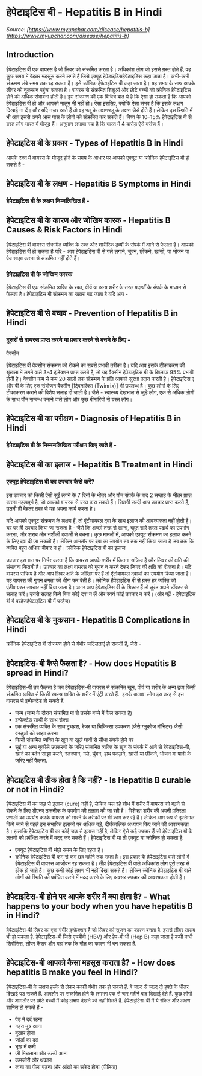 # हेपेटाइटिस बी - Hepatitis B in Hindi
_Source: [https://www.myupchar.com/disease/hepatitis-b](https://www.myupchar.com/disease/hepatitis-b)_

## Introduction
हेपेटाइटिस बी एक वायरस है जो लिवर को संक्रमित करता है। अधिकांश लोग जो इससे ग्रस्त होते हैं, वह कुछ समय में बेहतर महसूस करने लगते हैं जिसे एक्यूट हेपेटाइटिसहेपेटाइटिस कहा जाता है।
कभी-कभी संक्रमण लंबे समय तक रह सकता है। इसे क्रोनिक हेपेटाइटिस बी कहा जाता है। यह समय के साथ आपके लीवर को नुकसान पहुंचा सकता है। वायरस से संक्रमित शिशुओं और छोटे बच्चों को क्रोनिक हेपेटाइटिस होने की अधिक संभावना होती है।
इस संक्रमण की एक विचित्र बात ये है कि ऐसा हो सकता है कि आपको हेपेटाइटिस बी हो और आपको मालूम भी नहीं हो। ऐसा इसलिए, क्योंकि ऐसा संभव है कि इसके लक्षण दिखाई ना दें। और यदि नज़र आते हैं तो वह फ्लू के लक्षणफ्लू के लक्षण जैसे होते हैं। लेकिन इस स्थिति में भी आप इससे अपने आस पास के लोगों को संक्रमित कर सकते हैं।
विश्व के 10–15% हेपेटाइटिस बी से ग्रस्त लोग भारत में मौजूद हैं। अनुमान लगाया गया है कि भारत में 4 करोड़ ऐसे मरीज़ हैं।

## हेपेटाइटिस बी के प्रकार - Types of Hepatitis B in Hindi
आपके रक्त में वायरस के मौजूद होने के समय के आधार पर आपको एक्यूट या क्रोनिक हेपेटाइटिस बी हो सकते हैं -

## हेपेटाइटिस बी के लक्षण - Hepatitis B Symptoms in Hindi
### हेपेटाइटिस बी के लक्षण निम्नलिखित हैं -

## हेपेटाइटिस बी के कारण और जोखिम कारक - Hepatitis B Causes & Risk Factors in Hindi
हैपेटाइटिस बी वायरस संक्रमित व्यक्ति के रक्त और शारीरिक द्रव्यों के संपर्क में आने से फैलता है।
आपको हेपेटाइटिस बी हो सकता है यदि -
आप हेपेटाइटिस बी से गले लगाने, चुंबन, छींकने, खांसी, या भोजन या पेय साझा करना से संक्रमित नहीं होते हैं।
### हेपेटाइटिस बी के जोखिम कारक
हेपेटाइटिस बी एक संक्रमित व्यक्ति के रक्त, वीर्य या अन्य शरीर के तरल पदार्थों के संपर्क के माध्यम से फैलता है। हेपेटाइटिस बी संक्रमण का खतरा बढ़ जाता है यदि आप -

## हेपेटाइटिस बी से बचाव - Prevention of Hepatitis B in Hindi
### दूसरों से वायरस प्राप्त करने या प्रसार करने से बचने के लिए -
वैक्सीन
हेपेटाइटिस बी वैक्सीन संक्रमण को रोकने का सबसे प्रभावी तरीका है। यदि आप इसके टीकाकरण की श्रृंखला में लगने वाले 3-4 इंजेक्शन प्राप्त करते हैं, तो यह वैक्सीन हेपेटाइटिस बी के खिलाफ 95% प्रभावी होती है।
वैक्सीन कम से कम 20 सालों तक संक्रमण के प्रति आपको सुरक्षा प्रदान करती है। हेपेटाइटिस ए और बी के लिए एक संयोजन वैक्सीन [ट्विनरिक्स (Twinrix)] भी उपलब्ध है।
कुछ लोगों के लिए टीकाकरण कराने की विशेष सलाह दी जाती है। जैसे - स्वास्थ्य देखभाल से जुड़े लोग, एक से अधिक लोगों के साथ यौन सम्बन्ध बनाने वाले लोग और कुछ बीमारियों से ग्रस्त लोग।

## हेपेटाइटिस बी का परीक्षण - Diagnosis of Hepatitis B in Hindi
### हेपेटाइटिस बी के निम्ननलिखित परीक्षण किए जाते हैं -

## हेपेटाइटिस बी का इलाज - Hepatitis B Treatment in Hindi
### एक्यूट हेपेटाइटिस बी का उपचार कैसे करें?
इस उपचार को किसी ऐसी सुई लगने के 7 दिनों के भीतर और यौन संपर्क के बाद 2 सप्ताह के भीतर प्राप्त करना महत्वपूर्ण है, जो आपको वायरस से ग्रस्त करा सकते हैं। जितनी जल्दी आप उपचार प्राप्त करते हैं, उतनी ही बेहतर तरह से यह अपना कार्य करता है।
यदि आपको एक्यूट संक्रमण के लक्षण हैं, तो एंटीवायरल दवा के साथ इलाज की आवश्यकता नहीं होती है। घर पर ही उपचार किया जा सकता है - जैसे कि अच्छी तरह से खाना, बहुत सारे तरल पदार्थ का उपभोग करना, और शराब और नशीली दवाओं से बचना।
कुछ मामलों में, आपको एक्यूट संक्रमण का इलाज करने के लिए दवा दी जा सकती है। लेकिन आमतौर पर दवा का उपयोग तब तक नहीं किया जाता है जब तक कि व्यक्ति बहुत अधिक बीमार न हो।
क्रोनिक हेपेटाइटिस बी का इलाज
उपचार इस बात पर निर्भर करता है कि वायरस आपके शरीर में कितना सक्रिय है और लिवर की क्षति की संभावना कितनी है। उपचार का लक्ष्य वायरस को गुणन न करने देकर जिगर की क्षति को रोकना है। यदि वायरस सक्रिय है और आप लिवर क्षति के जोखिम पर हैं तो एंटीवायरल दवाओं का उपयोग किया जाता है। यह वायरस की गुणन क्षमता को धीमा कर देती हैं।
क्रोनिक हैपेटाइटिस बी से ग्रस्त हर व्यक्ति को एंटीवायरल उपचार नहीं दिया जाता है।
अगर आप हेपेटाइटिस बी के शिकार हैं तो तुरंत अपने डॉक्टर से सलाह करें। उनसे सलाह किये बिना कोई दवा न लें और स्वयं कोई उपचार न करें।
(और पढ़ें - हेपेटाइटिस बी में परहेजहेपेटाइटिस बी में परहेज)

## हेपेटाइटिस बी के नुकसान - Hepatitis B Complications in Hindi
क्रॉनिक हेपेटाइटिस बी संक्रमण होने से गंभीर जटिलताएं हो सकती हैं, जैसे -

## हेपेटाइटिस-बी कैसे फैलता है? - How does Hepatitis B spread in Hindi?
हेपेटाइटिस-बी तब फैलता है जब हेपेटाइटिस-बी वायरस से संक्रमित खून, वीर्य या शरीर के अन्य द्रव्य किसी संक्रमित व्यक्ति से किसी स्वस्थ व्यक्ति के शरीर में एंट्री करते हैं.  इसके अलावा लोग इस तरह से इस वायरस से इन्फेक्टेड हो सकते हैं.
- जन्म (जन्म के दौरान संक्रमित मां से उसके बच्चे में फैल सकता है)
- इन्फेक्टेड साथी के साथ सेक्स
- एक संक्रमित व्यक्ति के साथ टूथब्रश, रेजर या चिकित्सा उपकरण (जैसे ग्लूकोज मॉनिटर) जैसी वस्तुओं को साझा करना
- किसी संक्रमित व्यक्ति के खून या खुले घावों से सीधा संपर्क होने पर
- सुई या अन्य नुकीले उपकरणों के जरिए संक्रमित व्यक्ति के खून के संपर्क में आने से
हेपेटाइटिस-बी, खाने का बर्तन साझा करने, स्तनपान, गले, चुंबन, हाथ पकड़ने, खांसी या छींकने, भोजन या पानी के जरिए नहीं फैलता.

## हेपेटाइटिस बी ठीक होता है कि नहीं? - Is Hepatitis B curable or not in Hindi?
हेपेटाइटिस बी का जड़ से इलाज (cure) नहीं है, लेकिन चल रहे शोध में शरीर में वायरस को बढ़ने से रोकने के लिए डीएनए तकनीक के उपयोग की तलाश की जा रही है। विशेषज्ञ शरीर की अपनी प्रतिरक्षा प्रणाली का उपयोग करके वायरस को मारने के तरीकों पर भी काम कर रहे हैं। लेकिन आम रूप से इस्तेमाल किये जाने से पहले इन संभावित इलाजों पर अधिक बड़े, दीर्घकालिक अध्ययन किए जाने की आवश्यकता है।
हालांकि हेपेटाइटिस बी का कोई जड़ से इलाज नहीं है, लेकिन ऐसे कई उपचार हैं जो हेपेटाइटिस बी के लक्षणों को प्रबंधित करने में मदद कर सकते हैं।
हेपेटाइटिस बी या तो एक्यूट या क्रोनिक हो सकता है:
- एक्यूट हेपेटाइटिस बी थोड़े समय के लिए रहता है।
- क्रोनिक हेपेटाइटिस बी कम से कम छह महीने तक रहता है। इस प्रकार के हेपेटाइटिस वाले लोगों में हेपेटाइटिस बी वायरस आजीवन रह सकता है।
तीव्र हेपेटाइटिस बी वाले अधिकांश लोग पूरी तरह से ठीक हो जाते हैं। कुछ कभी कोई लक्षण भी नहीं दिखा सकते हैं। लेकिन क्रोनिक हेपेटाइटिस बी वाले लोगों को स्थिति को प्रबंधित करने में मदद करने के लिए अक्सर उपचार की आवश्यकता होती है।

## हेपेटाइटिस-बी होने पर आपके शरीर में क्या होता है? - What happens to your body when you have hepatitis B in Hindi?
हेपेटाइटिस-बी लिवर का एक गंभीर इन्फ़ेक्शन है जो लिवर की सूजन का कारण बनता है. इससे लीवर खराब भी हो सकता है. हेपेटाइटिस-बी जिसे एचबीवी (HBV) और हेप-बी भी (Hep B) कहा जाता है कभी कभी सिरोसिस, लीवर कैंसर और यहां तक कि मौत का कारण भी बन सकता है.

## हेपेटाइटिस-बी आपको कैसा महसूस कराता है? - How does hepatitis B make you feel in Hindi?
हेपेटाइटिस-बी के लक्षण हल्के से लेकर काफी गंभीर तक हो सकते हैं. वे जल्द से जल्द दो हफ्ते के भीतर दिखाई पड़ सकते हैं. आमतौर पर संक्रमित होने के लगभग एक से चार महीने बाद दिखाई देते हैं. कुछ लोगों और आमतौर पर छोटे बच्चों में कोई लक्षण देखने को नहीं मिलते हैं.
हेपेटाइटिस-बी में ये संकेत और लक्षण शामिल हो सकते हैं -
- पेट में दर्द रहना
- गहरा मूत्र आना
- बुखार होना
- जोड़ों का दर्द
- भूख में कमी
- जी मिचलाना और उल्टी आना
- कमजोरी और थकान
- त्वचा का पीला पड़ना और आंखों का सफेद होना (पीलिया)

